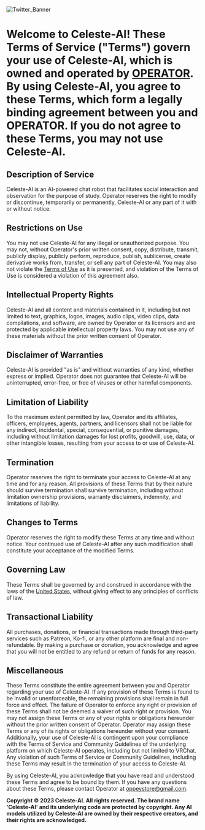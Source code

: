 ![Twitter_Banner](https://user-images.githubusercontent.com/130422935/231077118-ee718ca1-ccbb-4fff-916a-85e5b65034c2.png)


 # Welcome to Celeste-AI! These Terms of Service ("Terms") govern your use of Celeste-AI, which is owned and operated by [OPERATOR](https://vrchat.com/home/user/usr_7c33f68c-4461-41d7-9280-6b4fbe4117d0). By using Celeste-AI, you agree to these Terms, which form a legally binding agreement between you and OPERATOR. If you do not agree to these Terms, you may not use Celeste-AI.

  ## Description of Service
  Celeste-AI is an AI-powered chat robot that facilitates social interaction and observation for the purpose of study. Operator reserves the right to modify or discontinue, temporarily or permanently, Celeste-AI or any part of it with or without notice.

  ## Restrictions on Use
  You may not use Celeste-AI for any illegal or unauthorized purpose. You may not, without Operator's prior written consent, copy, distribute, transmit, publicly display, publicly perform, reproduce, publish, sublicense, create derivative works from, transfer, or sell any part of Celeste-AI. You may also not violate the [Terms of Use](https://github.com/Celeste-AI/Celeste-AI) as it is presented, and violation of the Terms of Use is considered a violation of this agreement also.

  ## Intellectual Property Rights
  Celeste-AI and all content and materials contained in it, including but not limited to text, graphics, logos, images, audio clips, video clips, data compilations, and software, are owned by Operator or its licensors and are protected by applicable intellectual property laws. You may not use any of these materials without the prior written consent of Operator.

  ## Disclaimer of Warranties
  Celeste-AI is provided "as is" and without warranties of any kind, whether express or implied. Operator does not guarantee that Celeste-AI will be uninterrupted, error-free, or free of viruses or other harmful components.

  ## Limitation of Liability
  To the maximum extent permitted by law, Operator and its affiliates, officers, employees, agents, partners, and licensors shall not be liable for any indirect, incidental, special, consequential, or punitive damages, including without limitation damages for lost profits, goodwill, use, data, or other intangible losses, resulting from your access to or use of Celeste-AI.

  ## Termination
  Operator reserves the right to terminate your access to Celeste-AI at any time and for any reason. All provisions of these Terms that by their nature should survive termination shall survive termination, including without limitation ownership provisions, warranty disclaimers, indemnity, and limitations of liability.

  ## Changes to Terms
  Operator reserves the right to modify these Terms at any time and without notice. Your continued use of Celeste-AI after any such modification shall constitute your acceptance of the modified Terms.

  ## Governing Law
  These Terms shall be governed by and construed in accordance with the laws of the [United States](https://en.wikipedia.org/wiki/United_States), without giving effect to any principles of conflicts of law.
  
  ## Transactional Liability
  All purchases, donations, or financial transactions made through third-party services such as Patreon, Ko-fi, or any other platform are final and non-refundable. By making a purchase or donation, you acknowledge and   agree that you will not be entitled to any refund or return of funds for any reason.

  ## Miscellaneous
  These Terms constitute the entire agreement between you and Operator regarding your use of Celeste-AI. If any provision of these Terms is found to be invalid or unenforceable, the remaining provisions shall remain in full force and effect. The failure of Operator to enforce any right or provision of these Terms shall not be deemed a waiver of such right or provision. You may not assign these Terms or any of your rights or obligations hereunder without the prior written consent of Operator. Operator may assign these Terms or any of its rights or obligations hereunder without your consent.
Additionally, your use of Celeste-AI is contingent upon your compliance with the Terms of Service and Community Guidelines of the underlying platform on which Celeste-AI operates, including but not limited to VRChat. Any violation of such Terms of Service or Community Guidelines, including these Terms may result in the termination of your access to Celeste-AI.

By using Celeste-AI, you acknowledge that you have read and understood these Terms and agree to be bound by them. 
If you have any questions about these Terms, 
please contact Operator at oppeystore@gmail.com.

**Copyright © 2023 Celeste-AI. All rights reserved. The brand name 'Celeste-AI' and its underlying code are protected by copyright. Any AI models utilized by Celeste-AI are owned by their respective creators, and their rights are acknowledged.**

